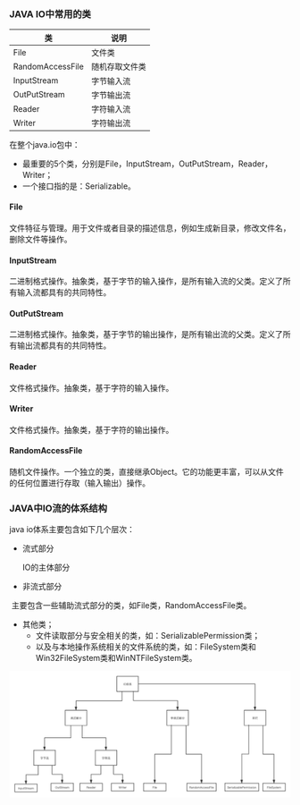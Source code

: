 ### JAVA IO中常用的类

| 类               | 说明           |
| ---------------- | -------------- |
| File             | 文件类         |
| RandomAccessFile | 随机存取文件类 |
| InputStream      | 字节输入流     |
| OutPutStream     | 字节输出流     |
| Reader           | 字符输入流     |
| Writer           | 字符输出流     |

在整个java.io包中：

- 最重要的5个类，分别是File，InputStream，OutPutStream，Reader，Writer；
- 一个接口指的是：Serializable。

#### File

文件特征与管理。用于文件或者目录的描述信息，例如生成新目录，修改文件名，删除文件等操作。

#### InputStream

二进制格式操作。抽象类，基于字节的输入操作，是所有输入流的父类。定义了所有输入流都具有的共同特性。

#### OutPutStream

二进制格式操作。抽象类，基于字节的输出操作，是所有输出流的父类。定义了所有输出流都具有的共同特性。

#### Reader

文件格式操作。抽象类，基于字符的输入操作。

#### Writer

文件格式操作。抽象类，基于字符的输出操作。

#### RandomAccessFile

随机文件操作。一个独立的类，直接继承Object。它的功能更丰富，可以从文件的任何位置进行存取（输入输出）操作。

### JAVA中IO流的体系结构

java io体系主要包含如下几个层次：

- 流式部分

   IO的主体部分

- 非流式部分

​        主要包含一些辅助流式部分的类，如File类，RandomAccessFile类。

- 其他类；
  - 文件读取部分与安全相关的类，如：SerializablePermission类；
  - 以及与本地操作系统相关的文件系统的类，如：FileSystem类和Win32FileSystem类和WinNTFileSystem类。

<img src="JAVA的IO摘要.assets/JAVA IO体系.png" alt="JAVA IO体系" style="zoom:80%;" />

